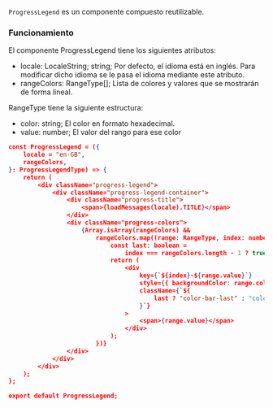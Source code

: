 `ProgressLegend` es un componente compuesto reutilizable.

### Funcionamiento

El componente ProgressLegend tiene los siguientes atributos:


-   locale: LocaleString; string; Por defecto, el idioma está en inglés. Para modificar dicho idioma se le pasa el idioma mediante este atributo.
-   rangeColors: RangeType[]; Lista de colores y valores que se mostrarán de forma lineal.

RangeType tiene la siguiente estructura:

-   color: string; El color en formato hexadecimal.
-   value: number; El valor del rango para ese color

```json
const ProgressLegend = ({
    locale = "en-GB",
    rangeColors,
}: ProgressLegendType) => {
    return (
        <div className="progress-legend">
            <div className="progress-legend-container">
                <div className="progress-title">
                    <span>{loadMessages(locale).TITLE}</span>
                </div>
                <div className="progress-colors">
                    {Array.isArray(rangeColors) &&
                        rangeColors.map((range: RangeType, index: number) => {
                            const last: boolean =
                                index === rangeColors.length - 1 ? true : false;
                            return (
                                <div
                                    key={`${index}-${range.value}`}
                                    style={{ backgroundColor: range.color }}
                                    className={`${
                                        last ? "color-bar-last" : "color-bar"
                                    }`}
                                >
                                    <span>{range.value}</span>
                                </div>
                            );
                        })}
                </div>
            </div>
        </div>
    );
};

export default ProgressLegend;
```
